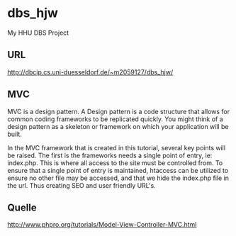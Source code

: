 # dbs_hjw
My HHU DBS Project

URL
------
http://dbcip.cs.uni-duesseldorf.de/~m2059127/dbs_hjw/


MVC
------
MVC is a design pattern. A Design pattern is a code structure that allows for common coding frameworks to be replicated quickly. You might think of a design pattern as a skeleton or framework on which your application will be built.

In the MVC framework that is created in this tutorial, several key points will be raised. The first is the frameworks needs a single point of entry, ie: index.php. This is where all access to the site must be controlled from. To ensure that a single point of entry is maintained, htaccess can be utilized to ensure no other file may be accessed, and that we hide the index.php file in the url. Thus creating SEO and user friendly URL's.

Quelle
-------
http://www.phpro.org/tutorials/Model-View-Controller-MVC.html




